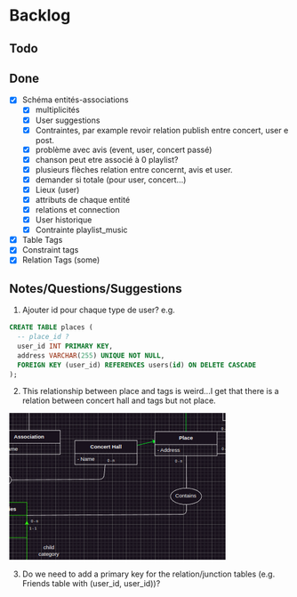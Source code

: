 # Backlog

## Todo


## Done
- [x] Schéma entités-associations
  - [x] multiplicités
  - [x] User suggestions
  - [x] Contraintes, par example revoir relation publish entre concert, user e post.
  - [x] problème avec avis (event, user, concert passé)
  - [x] chanson peut etre associé à 0 playlist?
  - [x] plusieurs flèches relation entre concernt, avis et user.
  - [x] demander si totale (pour user, concert...)
  - [x] Lieux (user)
  - [x] attributs de chaque entité
  - [x] relations et connection
  - [x] User historique
  - [x] Contrainte playlist_music
- [x] Table Tags
- [x] Constraint tags
- [x] Relation Tags (some)

## Notes/Questions/Suggestions
1. Ajouter id pour chaque type de user? e.g.
```sql
CREATE TABLE places (
  -- place_id ?
  user_id INT PRIMARY KEY,
  address VARCHAR(255) UNIQUE NOT NULL,
  FOREIGN KEY (user_id) REFERENCES users(id) ON DELETE CASCADE
);
```
2. This relationship between place and tags is weird...I get that there is a relation between concert hall and tags but not place.

![](2023-05-10-14-04-21.png)

3. Do we need to add a primary key for the relation/junction tables (e.g. Friends table with (user_id, user_id))?